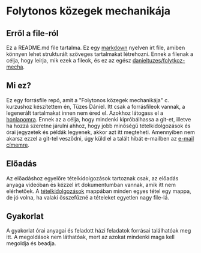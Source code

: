 # Folytonos közegek mechanikája

## Erről a file-ról
Ez a README.md file tartalma. Ez egy [markdown](https://en.wikipedia.org/wiki/Markdown) nyelven írt file, amiben könnyen lehet strukturált szöveges tartalmakat létrehozni. Ennek a filenak a célja, hogy leírja, mik ezek a fileok, és ez az egész [danieltuzes/folytkoz-mecha](https://github.com/danieltuzes/folytkoz-mecha).
## Mi ez?
Ez egy forrásfile repó, amit a "Folytonos közegek mechanikája" c. kurzushoz készítettem én, Tüzes Dániel. Itt csak a forrásfileok vannak, a legenerált tartalmakat innen nem éred el. Azokhoz látogass el a [honlapomra](http://metal.elte.hu/~tuzes/oktatas/). Ennek az a célja, hogy mindenki kipróbálhassa a git-et, illetve ha hozzá szeretne járulni ahhoz, hogy jobb minőségű tételkidolgozások és órai jegyzetek és példák legyenek, akkor azt itt megteheti. Amennyiben nem akarsz ezzel a git-tel vesződni, úgy küld el a talált hibát e-mailben az [e-mail címemre](mailto:tuzes@metal.elte.hu).
## Előadás
Az előadáshoz egyelőre tételkidolgozások tartoznak csak, az előadás anyaga videóban és kézzel írt dokumentumban vannak, amik itt nem elérhetőek. A [tételkidolgozások](https://github.com/danieltuzes/folytkoz-mecha/tree/master/t%C3%A9telkidolgoz%C3%A1s) mappában minden egyes tétel egy mappa, de jó volna, ha valaki összefűzné a tételeket egyetlen nagy file-lá.
## Gyakorlat
A gyakorlat órai anyagai és feladott házi feladatok forrásai találhatóak meg itt. A megoldások nem láthatóak, mert az azokat mindenki maga kell megoldja és beadja.
